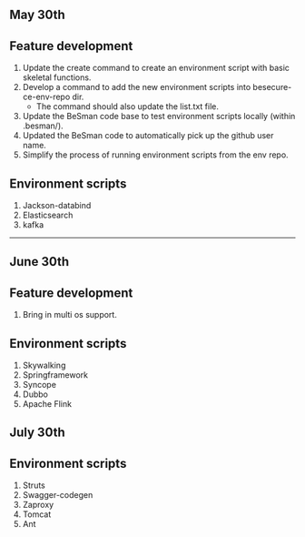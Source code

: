 ## May 30th
Feature development
------
1. Update the create command to create an environment script with basic skeletal functions.
2. Develop a command to add the new environment scripts into besecure-ce-env-repo dir.
    - The command should also update the list.txt file.
3. Update the BeSman code base to test environment scripts locally (within .besman/).
4. Updated the BeSman code to automatically pick up the github user name.
5. Simplify the process of running environment scripts from the env repo.

Environment scripts
----
1. Jackson-databind
2. Elasticsearch
3. kafka

-----

## June 30th
Feature development
----
1. Bring in multi os support.

Environment scripts
---
1. Skywalking
2. Springframework
3. Syncope
4. Dubbo
5. Apache Flink

## July 30th

Environment scripts
---
1. Struts
2. Swagger-codegen
3. Zaproxy
4. Tomcat
5. Ant


